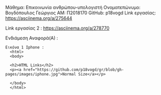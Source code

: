 Μάθημα: Επικοινωνία ανθρώπου-υπολογιστή
Ονοματεπώνυμο: Βογδόπουλος Γεώργιος
ΑΜ: Π2018170
GitHub: p18vogd
Link εργασίας: https://asciinema.org/a/275644

Link εργασίας 2 : https://asciinema.org/a/278770


Ενδιάμεση Αναφορά(Α) : 
  
    Εικόνα 1 Iphone :
      <html>
      <body>

      <h2>HTML Links</h2>
      <p><a href="https://github.com/p18vogd/gr/blob/gh-pages/images/iphone.jpg">Normal Size</a></p>

      </body>
      </html>      
